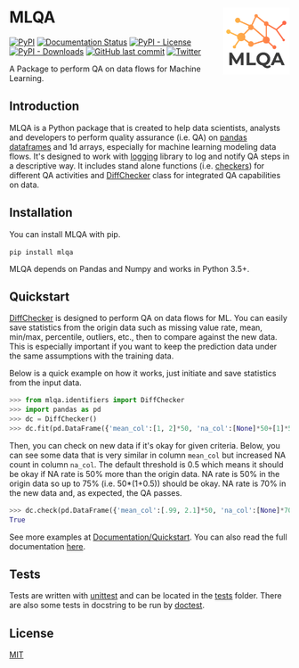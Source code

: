 # MLQA <img src="docs/_static/mlqa.png" align="right" width="120"/>

[![PyPI](https://img.shields.io/pypi/v/mlqa)](https://pypi.org/project/mlqa/)
[![Documentation Status](https://readthedocs.org/projects/mlqa/badge/?version=latest)](https://mlqa.readthedocs.io/en/latest/?badge=latest)
[![PyPI - License](https://img.shields.io/pypi/l/mlqa)](https://github.com/ddaskan/mlqa/blob/master/LICENSE)
[![PyPI - Downloads](https://img.shields.io/pypi/dm/mlqa)](https://pypi.org/project/mlqa/)
[![GitHub last commit](https://img.shields.io/github/last-commit/ddaskan/mlqa)](https://github.com/ddaskan/mlqa)
[![Twitter](https://img.shields.io/twitter/url?style=social&url=https%3A%2F%2Fgithub.com%2Fddaskan%2Fmlqa)](https://twitter.com/intent/tweet?text=Wow:&url=https%3A%2F%2Fgithub.com%2Fddaskan%2Fmlqa)

A Package to perform QA on data flows for Machine Learning.

## Introduction

MLQA is a Python package that is created to help data scientists, analysts and developers to perform quality assurance (i.e. QA) on [pandas dataframes](https://pandas.pydata.org/pandas-docs/stable/reference/api/pandas.DataFrame.html) and 1d arrays, especially for machine learning modeling data flows. It's designed to work with [logging](https://docs.python.org/3/library/logging.html) library to log and notify QA steps in a descriptive way. It includes stand alone functions (i.e. [checkers](mlqa/checkers.py)) for different QA activities and [DiffChecker](mlqa/identifiers.py) class for integrated QA capabilities on data.

## Installation

You can install MLQA with pip.

`pip install mlqa`

MLQA depends on Pandas and Numpy and works in Python 3.5+.

## Quickstart

[DiffChecker](mlqa/identifiers.py) is designed to perform QA on data flows for ML. You can easily save statistics from the origin data such as missing value rate, mean, min/max, percentile, outliers, etc., then to compare against the new data. This is especially important if you want to keep the prediction data under the same assumptions with the training data.

Below is a quick example on how it works, just initiate and save statistics from the input data.
```python
>>> from mlqa.identifiers import DiffChecker
>>> import pandas as pd
>>> dc = DiffChecker()
>>> dc.fit(pd.DataFrame({'mean_col':[1, 2]*50, 'na_col':[None]*50+[1]*50}))
```

Then, you can check on new data if it's okay for given criteria. Below, you can see some data that is very similar in column `mean_col` but increased NA count in column `na_col`. The default threshold is 0.5 which means it should be okay if NA rate is 50% more than the origin data. NA rate is 50% in the origin data so up to 75% (i.e. 50*(1+0.5)) should be okay. NA rate is 70% in the new data and, as expected, the QA passes.

```python
>>> dc.check(pd.DataFrame({'mean_col':[.99, 2.1]*50, 'na_col':[None]*70+[1]*30}))
True
```

See more examples at [Documentation/Quickstart](https://mlqa.readthedocs.io/en/latest/source/quickstart.html). You can also read the full documentation [here](https://mlqa.readthedocs.io/).

## Tests
Tests are written with [unittest](https://docs.python.org/3/library/unittest.html) and can be located in the [tests](tests/) folder. There are also some tests in docstring to be run by [doctest](https://docs.python.org/3/library/doctest.html).

## License
[MIT](LICENSE)
